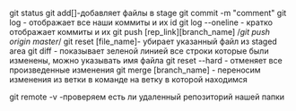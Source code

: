 git status
git add[]-добавляет файлы в stage
git commit -m "comment"
git log - отображает все наши коммиты и их id
git log --oneline - кратко отображает коммиты и их
git push [rep_link][branch_name]
/_git push origin master_/
git reset [file_name]- убирает указанный файл из staged area
git diff - показывает зеленой линией все строки которые были изменены, можно указывать имя файла
git reset --hard - отменяет все произведенные изменения
git merge [branch_name] - переносим изменения из ветки в команде на ветку в которой находимся

git remote -v -проверяем есть ли удаленный репозиторий нашей папки
